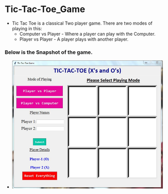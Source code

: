 # Tic-Tac-Toe_Game
- Tic Tac Toe is a classical Two player game. There are two modes of playing in this: 
   - Computer vs Player - Where a player can play with the Computer. 
   - Player vs Player - A player plays with another player.

### Below is the Snapshot of the game.
  - ![Tic-Tac-Toe](https://raw.githubusercontent.com/Ram-95/Tic-Tac-Toe_Game/master/snapshots/tic-tac-toe_game.JPG)
